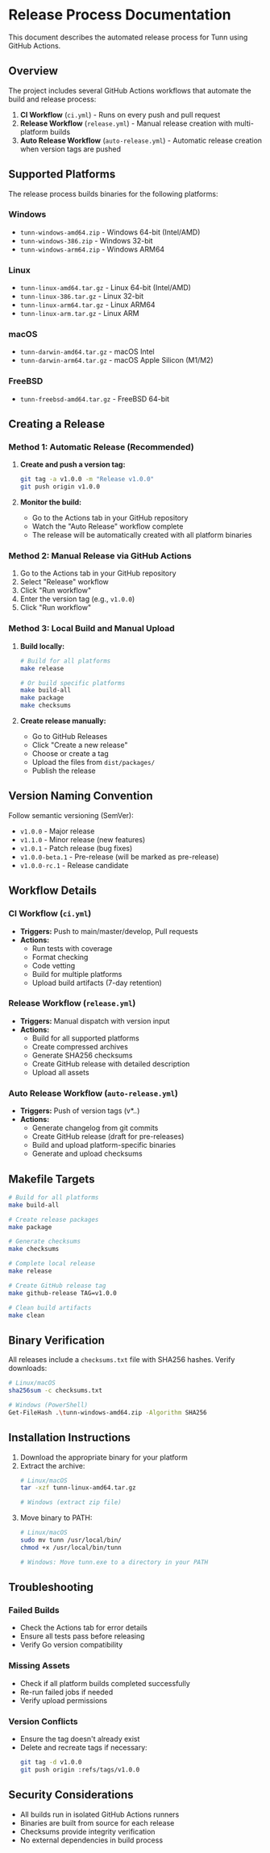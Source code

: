 # Release Process Documentation

This document describes the automated release process for Tunn using GitHub Actions.

## Overview

The project includes several GitHub Actions workflows that automate the build and release process:

1. **CI Workflow** (`ci.yml`) - Runs on every push and pull request
2. **Release Workflow** (`release.yml`) - Manual release creation with multi-platform builds
3. **Auto Release Workflow** (`auto-release.yml`) - Automatic release creation when version tags are pushed

## Supported Platforms

The release process builds binaries for the following platforms:

### Windows
- `tunn-windows-amd64.zip` - Windows 64-bit (Intel/AMD)
- `tunn-windows-386.zip` - Windows 32-bit
- `tunn-windows-arm64.zip` - Windows ARM64

### Linux
- `tunn-linux-amd64.tar.gz` - Linux 64-bit (Intel/AMD)
- `tunn-linux-386.tar.gz` - Linux 32-bit
- `tunn-linux-arm64.tar.gz` - Linux ARM64
- `tunn-linux-arm.tar.gz` - Linux ARM

### macOS
- `tunn-darwin-amd64.tar.gz` - macOS Intel
- `tunn-darwin-arm64.tar.gz` - macOS Apple Silicon (M1/M2)

### FreeBSD
- `tunn-freebsd-amd64.tar.gz` - FreeBSD 64-bit

## Creating a Release

### Method 1: Automatic Release (Recommended)

1. **Create and push a version tag:**
   ```bash
   git tag -a v1.0.0 -m "Release v1.0.0"
   git push origin v1.0.0
   ```

2. **Monitor the build:**
   - Go to the Actions tab in your GitHub repository
   - Watch the "Auto Release" workflow complete
   - The release will be automatically created with all platform binaries

### Method 2: Manual Release via GitHub Actions

1. Go to the Actions tab in your GitHub repository
2. Select "Release" workflow
3. Click "Run workflow"
4. Enter the version tag (e.g., `v1.0.0`)
5. Click "Run workflow"

### Method 3: Local Build and Manual Upload

1. **Build locally:**
   ```bash
   # Build for all platforms
   make release
   
   # Or build specific platforms
   make build-all
   make package
   make checksums
   ```

2. **Create release manually:**
   - Go to GitHub Releases
   - Click "Create a new release"
   - Choose or create a tag
   - Upload the files from `dist/packages/`
   - Publish the release

## Version Naming Convention

Follow semantic versioning (SemVer):
- `v1.0.0` - Major release
- `v1.1.0` - Minor release (new features)
- `v1.0.1` - Patch release (bug fixes)
- `v1.0.0-beta.1` - Pre-release (will be marked as pre-release)
- `v1.0.0-rc.1` - Release candidate

## Workflow Details

### CI Workflow (`ci.yml`)
- **Triggers:** Push to main/master/develop, Pull requests
- **Actions:**
  - Run tests with coverage
  - Format checking
  - Code vetting
  - Build for multiple platforms
  - Upload build artifacts (7-day retention)

### Release Workflow (`release.yml`)
- **Triggers:** Manual dispatch with version input
- **Actions:**
  - Build for all supported platforms
  - Create compressed archives
  - Generate SHA256 checksums
  - Create GitHub release with detailed description
  - Upload all assets

### Auto Release Workflow (`auto-release.yml`)
- **Triggers:** Push of version tags (v*.*.*)
- **Actions:**
  - Generate changelog from git commits
  - Create GitHub release (draft for pre-releases)
  - Build and upload platform-specific binaries
  - Generate and upload checksums

## Makefile Targets

```bash
# Build for all platforms
make build-all

# Create release packages
make package

# Generate checksums
make checksums

# Complete local release
make release

# Create GitHub release tag
make github-release TAG=v1.0.0

# Clean build artifacts
make clean
```

## Binary Verification

All releases include a `checksums.txt` file with SHA256 hashes. Verify downloads:

```bash
# Linux/macOS
sha256sum -c checksums.txt

# Windows (PowerShell)
Get-FileHash .\tunn-windows-amd64.zip -Algorithm SHA256
```

## Installation Instructions

1. Download the appropriate binary for your platform
2. Extract the archive:
   ```bash
   # Linux/macOS
   tar -xzf tunn-linux-amd64.tar.gz
   
   # Windows (extract zip file)
   ```
3. Move binary to PATH:
   ```bash
   # Linux/macOS
   sudo mv tunn /usr/local/bin/
   chmod +x /usr/local/bin/tunn
   
   # Windows: Move tunn.exe to a directory in your PATH
   ```

## Troubleshooting

### Failed Builds
- Check the Actions tab for error details
- Ensure all tests pass before releasing
- Verify Go version compatibility

### Missing Assets
- Check if all platform builds completed successfully
- Re-run failed jobs if needed
- Verify upload permissions

### Version Conflicts
- Ensure the tag doesn't already exist
- Delete and recreate tags if necessary:
  ```bash
  git tag -d v1.0.0
  git push origin :refs/tags/v1.0.0
  ```

## Security Considerations

- All builds run in isolated GitHub Actions runners
- Binaries are built from source for each release
- Checksums provide integrity verification
- No external dependencies in build process
